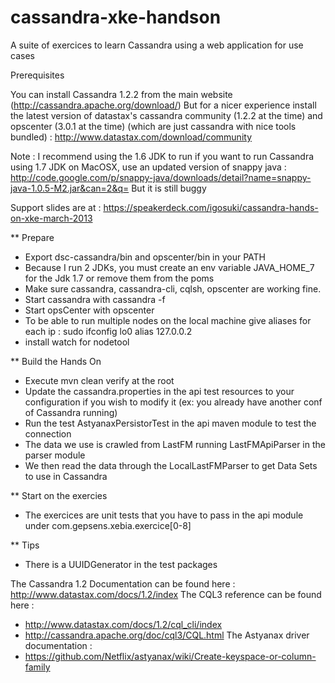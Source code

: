 cassandra-xke-handson
=====================

A suite of exercices to learn Cassandra using a web application for use cases

Prerequisites

You can install Cassandra 1.2.2 from the main website (http://cassandra.apache.org/download/)
But for a nicer experience install the latest version of
datastax's cassandra community (1.2.2 at the time) and opscenter (3.0.1 at the time) (which are just cassandra with
nice tools bundled) :
http://www.datastax.com/download/community

Note : I recommend using the 1.6 JDK to run if you want to run Cassandra using 1.7 JDK on MacOSX, use an updated version of snappy java :
http://code.google.com/p/snappy-java/downloads/detail?name=snappy-java-1.0.5-M2.jar&can=2&q=
But it is still buggy

Support slides are at : https://speakerdeck.com/igosuki/cassandra-hands-on-xke-march-2013

** Prepare

- Export dsc-cassandra/bin and opscenter/bin in your PATH
- Because I run 2 JDKs, you must create an env variable JAVA_HOME_7 for the Jdk 1.7 or remove them from the poms
- Make sure cassandra, cassandra-cli, cqlsh, opscenter are working fine.
- Start cassandra with cassandra -f
- Start opsCenter with opscenter
- To be able to run multiple nodes on the local machine give aliases for each ip : sudo ifconfig lo0 alias 127.0.0.2
- install watch for nodetool

** Build the Hands On

- Execute mvn clean verify at the root
- Update the cassandra.properties in the api test resources to your configuration if you wish to modify it (ex: you already have another conf of Cassandra running)
- Run the test AstyanaxPersistorTest in the api maven module to test the connection
- The data we use is crawled from LastFM running LastFMApiParser in the parser module
- We then read the data through the LocalLastFMParser to get Data Sets to use in Cassandra

** Start on the exercies
- The exercices are unit tests that you have to pass in the api module under com.gepsens.xebia.exercice[0-8]

** Tips

- There is a UUIDGenerator in the test packages

The Cassandra 1.2 Documentation can be found here : http://www.datastax.com/docs/1.2/index
The CQL3 reference can be found here :
- http://www.datastax.com/docs/1.2/cql_cli/index
- http://cassandra.apache.org/doc/cql3/CQL.html
The Astyanax driver documentation :
- https://github.com/Netflix/astyanax/wiki/Create-keyspace-or-column-family
